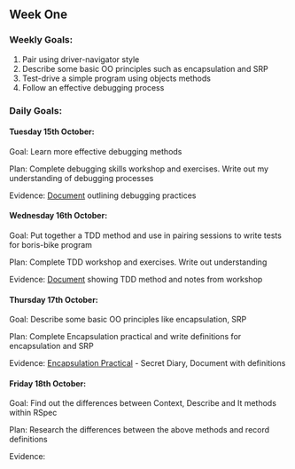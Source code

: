 ## Week One

### Weekly Goals:
1. Pair using driver-navigator style
2. Describe some basic OO principles such as encapsulation and SRP
3. Test-drive a simple program using objects methods
4. Follow an effective debugging process

### Daily Goals:
#### Tuesday 15th October:
Goal: Learn more effective debugging methods

Plan: Complete debugging skills workshop and exercises. Write out my understanding of debugging processes

Evidence: [Document](https://docs.google.com/document/d/1_BUusaB5plrP8nhOTQhUeExeIYKjFhnk399EGZ9yaTw/edit?usp=sharing) outlining debugging practices


#### Wednesday 16th October:
Goal: Put together a TDD method and use in pairing sessions to write tests for boris-bike program

Plan: Complete TDD workshop and exercises. Write out understanding

Evidence: [Document](https://docs.google.com/document/d/1TerMl6us29LU2R3SU-hZQQUXtQbSh6sd5nbnk-wzgYc/edit?usp=sharing) showing TDD method and notes from workshop


#### Thursday 17th October:
Goal: Describe some basic OO principles like encapsulation, SRP

Plan: Complete Encapsulation practical and write definitions for encapsulation and SRP

Evidence: [Encapsulation Practical](https://github.com/Liatmoss/Secret-Diary.git) - Secret Diary, Document with definitions


#### Friday 18th October:
Goal: Find out the differences between Context, Describe and It methods within RSpec

Plan: Research the differences between the above methods and record definitions

Evidence:
